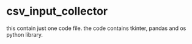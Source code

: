 # csv_input_collector
this contain just one code file.  the code contains tkinter, pandas and os python library.
